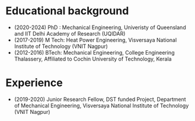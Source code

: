 # Educational background
- (2020-2024) PhD : Mechanical Engineering, Univeristy of Queensland and IIT Delhi Academy of Research (UQIDAR)
- (2017-2019) M Tech: Heat Power Engineering, Visversaya National Institute of Technology (VNIT Nagpur)
- (2012-2016) BTech: Mechanical Engineering, College Engineering Thalassery, Affiliated to Cochin University of Technology, Kerala

# Experience
- (2019-2020) Junior Research Fellow, DST funded Project,  Department of Mechanical Engineering, Visversaya National Institute of Technology (VNIT Nagpur)